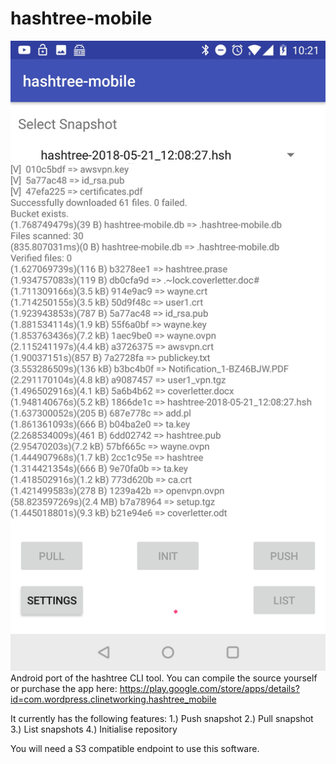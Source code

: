 # hashtree-mobile
![alt-text](https://raw.githubusercontent.com/wilyarti/hashtree-mobile/master/Screenshot_20180521-222136.jpg)
Android port of the hashtree CLI tool. You can compile the source yourself or purchase the app here: https://play.google.com/store/apps/details?id=com.wordpress.clinetworking.hashtree_mobile

It currently has the following features:
1.) Push snapshot
2.) Pull snapshot
3.) List snapshots
4.) Initialise repository

You will need a S3 compatible endpoint to use this software.
